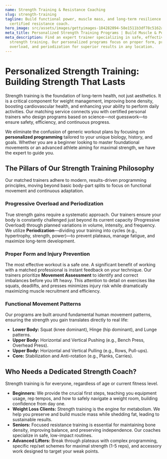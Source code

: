 ```yaml
---
name: Strength Training & Resistance Coaching
slug: strength-training
tagline: Build functional power, muscle mass, and long-term resilience with a
  certified resistance coach.
hero_image: src/assets/images/gettyimages-184282094-58e1511b3df78c5162a84406.jpg
meta_title: Personalized Strength Training Programs | Build Muscle & Power
meta_description: Find an expert trainer specializing in safe, effective
  strength training. Our personalized programs focus on proper form, progressive
  overload, and periodization for superior results in any location.
---
```

# Personalized Strength Training: Building Strength That Lasts

Strength training is the foundation of long-term health, not just aesthetics. It is a critical component for weight management, improving bone density, boosting cardiovascular health, and enhancing your ability to perform daily activities. Our matching service connects you with certified personal trainers who design programs based on science—not guesswork—to ensure safety, efficiency, and continuous progress.

We eliminate the confusion of generic workout plans by focusing on **personalized programming** tailored to your unique biology, history, and goals. Whether you are a beginner looking to master foundational movements or an advanced athlete aiming for maximal strength, we have the expert to guide you.

## The Pillars of Our Strength Training Philosophy

Our matched trainers adhere to modern, results-driven programming principles, moving beyond basic body-part splits to focus on functional movement and continuous adaptation.

### Progressive Overload and Periodization

True strength gains require a systematic approach. Our trainers ensure your body is constantly challenged just beyond its current capacity (Progressive Overload) through planned variations in volume, intensity, and frequency. We utilize **Periodization**—dividing your training into cycles (e.g., hypertrophy, strength, power)—to prevent plateaus, manage fatigue, and maximize long-term development.

### Proper Form and Injury Prevention

The most effective workout is a safe one. A significant benefit of working with a matched professional is instant feedback on your technique. Our trainers prioritize **Movement Assessment** to identify and correct imbalances before you lift heavy. This attention to detail on exercises like squats, deadlifts, and presses minimizes injury risk while dramatically maximizing muscle recruitment and efficiency.

### Functional Movement Patterns

Our programs are built around fundamental human movement patterns, ensuring the strength you gain translates directly to real life:

* **Lower Body:** Squat (knee dominant), Hinge (hip dominant), and Lunge patterns.
* **Upper Body:** Horizontal and Vertical Pushing (e.g., Bench Press, Overhead Press).
* **Upper Body:** Horizontal and Vertical Pulling (e.g., Rows, Pull-ups).
* **Core:** Stabilization and Anti-rotation (e.g., Planks, Carries).

## Who Needs a Dedicated Strength Coach?

Strength training is for everyone, regardless of age or current fitness level.

* **Beginners:** We provide the crucial first steps, teaching you equipment usage, rep tempos, and how to safely navigate a weight room, building confidence from day one.
* **Weight Loss Clients:** Strength training is the engine for metabolism. We help you preserve and build muscle mass while shedding fat, leading to sustainable results.
* **Seniors:** Focused resistance training is essential for maintaining bone density, improving balance, and preserving independence. Our coaches specialize in safe, low-impact routines.
* **Advanced Lifters:** Break through plateaus with complex programming, specific rep/set schemes for maximal strength (1-5 reps), and accessory work designed to target your weak points.
